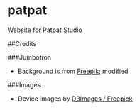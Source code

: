 # patpat
Website for Patpat Studio

##Credits

###Jumbotron

+ Background is from [Freepik](http://www.freepik.com); modified

###Images

+ Device images by [D3Images / Freepick](http://www.freepik.com)
